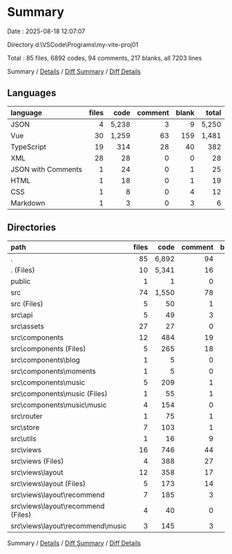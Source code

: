 # Summary

Date : 2025-08-18 12:07:07

Directory d:\\VSCode\\Programs\\my-vite-proj01

Total : 85 files,  6892 codes, 94 comments, 217 blanks, all 7203 lines

Summary / [Details](details.md) / [Diff Summary](diff.md) / [Diff Details](diff-details.md)

## Languages
| language | files | code | comment | blank | total |
| :--- | ---: | ---: | ---: | ---: | ---: |
| JSON | 4 | 5,238 | 3 | 9 | 5,250 |
| Vue | 30 | 1,259 | 63 | 159 | 1,481 |
| TypeScript | 19 | 314 | 28 | 40 | 382 |
| XML | 28 | 28 | 0 | 0 | 28 |
| JSON with Comments | 1 | 24 | 0 | 1 | 25 |
| HTML | 1 | 18 | 0 | 1 | 19 |
| CSS | 1 | 8 | 0 | 4 | 12 |
| Markdown | 1 | 3 | 0 | 3 | 6 |

## Directories
| path | files | code | comment | blank | total |
| :--- | ---: | ---: | ---: | ---: | ---: |
| . | 85 | 6,892 | 94 | 217 | 7,203 |
| . (Files) | 10 | 5,341 | 16 | 19 | 5,376 |
| public | 1 | 1 | 0 | 0 | 1 |
| src | 74 | 1,550 | 78 | 198 | 1,826 |
| src (Files) | 5 | 50 | 1 | 16 | 67 |
| src\\api | 5 | 49 | 3 | 8 | 60 |
| src\\assets | 27 | 27 | 0 | 0 | 27 |
| src\\components | 12 | 484 | 19 | 59 | 562 |
| src\\components (Files) | 5 | 265 | 18 | 38 | 321 |
| src\\components\\blog | 1 | 5 | 0 | 1 | 6 |
| src\\components\\moments | 1 | 5 | 0 | 1 | 6 |
| src\\components\\music | 5 | 209 | 1 | 19 | 229 |
| src\\components\\music (Files) | 1 | 55 | 1 | 3 | 59 |
| src\\components\\music\\music | 4 | 154 | 0 | 16 | 170 |
| src\\router | 1 | 75 | 1 | 7 | 83 |
| src\\store | 7 | 103 | 1 | 13 | 117 |
| src\\utils | 1 | 16 | 9 | 4 | 29 |
| src\\views | 16 | 746 | 44 | 91 | 881 |
| src\\views (Files) | 4 | 388 | 27 | 36 | 451 |
| src\\views\\layout | 12 | 358 | 17 | 55 | 430 |
| src\\views\\layout (Files) | 5 | 173 | 14 | 21 | 208 |
| src\\views\\layout\\recommend | 7 | 185 | 3 | 34 | 222 |
| src\\views\\layout\\recommend (Files) | 4 | 40 | 0 | 13 | 53 |
| src\\views\\layout\\recommend\\music | 3 | 145 | 3 | 21 | 169 |

Summary / [Details](details.md) / [Diff Summary](diff.md) / [Diff Details](diff-details.md)